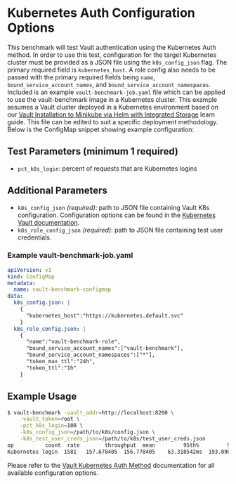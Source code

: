 # Kubernetes Auth Configuration Options

This benchmark will test Vault authentication using the Kubernetes Auth method. In order to use this test, configuration for the target Kubernetes cluster must be provided as a JSON file using the `k8s_config_json` flag. The primary required field is `kubernetes_host`. A role config also needs to be passed with the primary required fields being `name`, `bound_service_account_names`, and `bound_service_account_namespaces`. Included is an example `vault-benchmark-job.yaml` file which can be applied to use the vault-benchmark image in a Kubernetes cluster. This example assumes a Vault cluster deployed in a Kubernetes environment based on our [Vault Installation to Minikube via Helm with Integrated Storage](https://learn.hashicorp.com/tutorials/vault/kubernetes-minikube-raft?in=vault/kubernetes) learn guide. This file can be edited to suit a specific deployment methodology. Below is the ConfigMap snippet showing example configuration:

## Test Parameters (minimum 1 required)

- `pct_k8s_login`: percent of requests that are Kubernetes logins

## Additional Parameters

- `k8s_config_json` _(required)_: path to JSON file containing Vault K8s configuration.  Configuration options can be found in the [Kubernetes Vault documentation](https://developer.hashicorp.com/vault/api-docs/auth/kubernetes#configure-method).
- `k8s_role_config_json` _(required)_: path to JSON file containing test user credentials.

### Example vault-benchmark-job.yaml

```yaml
apiVersion: v1
kind: ConfigMap
metadata:
  name: vault-benchmark-configmap
data:
  k8s_config.json: |
    {
      "kubernetes_host":"https://kubernetes.default.svc"
    }
  k8s_role_config.json: |
    {
      "name":"vault-benchmark-role",
      "bound_service_account_names":["vault-benchmark"],
      "bound_service_account_namespaces":["*"],
      "token_max_ttl":"24h",
      "token_ttl":"1h"
    }
```

## Example Usage

```bash
$ vault-benchmark -vault_addr=http://localhost:8200 \
    -vault_token=root \
    -pct_k8s_login=100 \
    -k8s_config_json=/path/to/k8s/config.json \
    -k8s_test_user_creds_json=/path/to/k8s/test_user_creds.json
op          count  rate        throughput  mean         95th%         99th%        successRatio
Kubernetes login  1581   157.678405  156.778405    63.310542ms  193.090504ms  199.27467ms  100.00%
```

Please refer to the [Vault Kubernetes Auth Method](https://www.vaultproject.io/api-docs/auth/kubernetes) documentation for all available configuration options.
